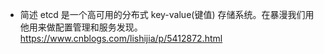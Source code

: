 - 简述
    etcd 是一个高可用的分布式 key-value(键值) 存储系统。在暴漫我们用他用来做配置管理和服务发现。https://www.cnblogs.com/lishijia/p/5412872.html

